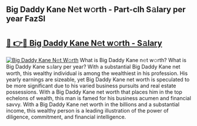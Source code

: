 ## Big Daddy Kane N𝚎t w𝚘rth - Part-clh S𝚊lary per year FazSl

# <h2><a href="http://gc0dvbl.nevu.top/?p=Big+Daddy+Kane">🔗 👉🔴 Big Daddy Kane N𝚎t w𝚘rth - S𝚊lary</a></h2>

[![Big Daddy Kane N𝚎t W𝚘rth](https://i.imgur.com/Oavwk0R.jpeg)](http://gc0dvbl.nevu.top/?p=Big+Daddy+Kane)
What is Big Daddy Kane n𝚎t w𝚘rth? What is Big Daddy Kane s𝚊lary per year?
With a substantial Big Daddy Kane net worth, this wealthy individual is among the wealthiest in his profession. His yearly earnings are sizeable, yet Big Daddy Kane net worth is speculated to be more significant due to his varied business pursuits and real estate possessions. With a Big Daddy Kane net worth that places him in the top echelons of wealth, this man is famed for his business acumen and financial savvy. With a Big Daddy Kane net worth in the billions and a substantial income, this wealthy person is a leading illustration of the power of diligence, commitment, and financial intelligence.
